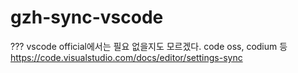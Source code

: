 # gzh-sync-vscode

??? vscode official에서는 필요 없을지도 모르겠다.
code oss, codium 등
https://code.visualstudio.com/docs/editor/settings-sync
